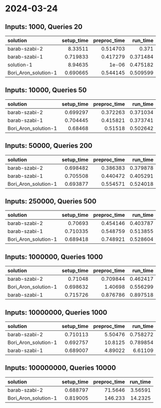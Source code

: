 # 2024-03-24

## Inputs: 1000, Queries 20

| solution             |   setup_time |   preproc_time |   run_time |
|:---------------------|-------------:|---------------:|-----------:|
| barab-szabi-2        |     8.33511  |       0.514703 |   0.371    |
| barab-szabi-1        |     0.719833 |       0.417279 |   0.371484 |
| solution-1           |     8.94635  |       1e-06    |   0.475182 |
| Bori_Aron_solution-1 |     0.690665 |       0.544145 |   0.509599 |

## Inputs: 10000, Queries 50

| solution             |   setup_time |   preproc_time |   run_time |
|:---------------------|-------------:|---------------:|-----------:|
| barab-szabi-2        |     0.699297 |       0.372263 |   0.371034 |
| barab-szabi-1        |     0.704445 |       0.415821 |   0.373741 |
| Bori_Aron_solution-1 |     0.68468  |       0.51518  |   0.502642 |

## Inputs: 50000, Queries 200

| solution             |   setup_time |   preproc_time |   run_time |
|:---------------------|-------------:|---------------:|-----------:|
| barab-szabi-2        |     0.698482 |       0.386383 |   0.379878 |
| barab-szabi-1        |     0.705508 |       0.440472 |   0.405291 |
| Bori_Aron_solution-1 |     0.693877 |       0.554571 |   0.524018 |

## Inputs: 250000, Queries 500

| solution             |   setup_time |   preproc_time |   run_time |
|:---------------------|-------------:|---------------:|-----------:|
| barab-szabi-2        |     0.70693  |       0.454146 |   0.403787 |
| barab-szabi-1        |     0.710335 |       0.548759 |   0.513855 |
| Bori_Aron_solution-1 |     0.689418 |       0.748921 |   0.528604 |

## Inputs: 1000000, Queries 1000

| solution             |   setup_time |   preproc_time |   run_time |
|:---------------------|-------------:|---------------:|-----------:|
| barab-szabi-2        |     0.71048  |       0.709844 |   0.462417 |
| Bori_Aron_solution-1 |     0.698632 |       1.40698  |   0.556299 |
| barab-szabi-1        |     0.715726 |       0.876786 |   0.897518 |

## Inputs: 10000000, Queries 1000

| solution             |   setup_time |   preproc_time |   run_time |
|:---------------------|-------------:|---------------:|-----------:|
| barab-szabi-2        |     0.710113 |        5.50476 |   0.758272 |
| Bori_Aron_solution-1 |     0.692757 |       10.8125  |   0.789854 |
| barab-szabi-1        |     0.689007 |        4.89022 |   6.61109  |

## Inputs: 100000000, Queries 10000

| solution             |   setup_time |   preproc_time |   run_time |
|:---------------------|-------------:|---------------:|-----------:|
| barab-szabi-2        |     0.688797 |        71.5646 |    3.56591 |
| Bori_Aron_solution-1 |     0.819005 |       146.233  |   14.2325  |